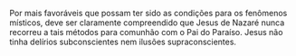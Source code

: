 ﻿Por mais favoráveis que possam ter sido as condições para os fenômenos místicos, deve ser claramente compreendido que Jesus de Nazaré nunca recorreu a tais métodos para comunhão com o Pai do Paraíso. Jesus não tinha delírios subconscientes nem ilusões supraconscientes.